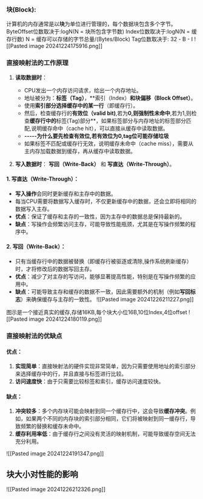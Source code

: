 ### 块(Block):
计算机的内存通常是以**块**为单位进行管理的，每个数据块包含多个字节。
ByteOffset位数取决于:logN(N = 块所包含字节数)
Index位数取决于:logN(N = 缓存行数)
N = 缓存可以存储的字节总量/(Bytes/Block)
Tag位数取决于: 32 - B - I
![[Pasted image 20241224175916.png]]
### 直接映射法的工作原理

1. **读取数据时**：
    
    - CPU发出一个内存访问请求，给出一个内存地址。
    - 地址被分为：**标签（Tag）**，**索引（Index）**和块偏移（Block Offset）**。
    - 使用**索引部分选择缓存中的某一行**（即缓存行）。
    - 然后，检查缓存行的**有效位（valid bit)**,若为**0,则强制性未命中**,若为1,则检查**缓存行中的**标签(Tag)部分**，如果标签部分与内存地址的标签部分匹配,说明缓存命中（cache hit），可以直接从缓存中读取数据。 
    - **-----为什么要先检查有效位,若有效位为0,tag位可能存储垃圾**
    - 如果标签不匹配或缓存行无效，说明缓存未命中（cache miss），需要从主内存加载数据到缓存，再从缓存中读取数据。
2. **写入数据时**：
		**写回（Write-Back）** 和 **写直达（Write-Through）**。
#### 1. **写直达（Write-Through）**：

- **写入操作**会同时更新缓存和主存中的数据。
- 每当CPU需要将数据写入缓存时，不仅更新缓存中的数据，还会立即将相同的数据写入主存。
- **优点**：保证了缓存和主存的一致性，因为主存中的数据总是保持最新的。
- **缺点**：写操作会频繁访问主存，可能导致性能瓶颈，尤其是在写操作频繁的程序中。

#### 2. **写回（Write-Back）**：
- 只有当缓存行中的数据被替换（即缓存行被驱逐或清除,操作系统刷新缓存）时，才将修改后的数据写回主存。
- **优点**：减少了对主存的写访问，能够显著提高性能，特别是在写操作频繁的应用中。
- **缺点**：可能导致主存和缓存的数据不一致，因此需要额外的机制（例如**写回标志**）来确保缓存与主存的一致性。
	    ![[Pasted image 20241226211227.png]]
    
图示是一个接近真实的缓存,存储16KB,每个块大小位16B,10位Index,4位offset
![[Pasted image 20241224180119.png]]
    

### 直接映射法的优缺点

#### 优点：

1. **实现简单**：直接映射法的硬件实现非常简单，因为只需要使用地址的索引部分来选择缓存中的行，并且直接与标签进行比较。
2. **访问速度快**：由于只需要比较标签和索引，缓存访问速度较快。

#### 缺点：

1. **冲突较多**：多个内存块可能会映射到同一个缓存行中，这会导致**缓存冲突**。例如，如果两个不同的内存块的索引部分相同，它们将被映射到同一缓存行，导致频繁的替换和缓存未命中。
2. **缓存利用率低**：由于缓存行之间没有灵活的映射机制，可能导致缓存空间无法充分利用。

![[Pasted image 20241224191347.png]]

## 块大小对性能的影响
![[Pasted image 20241226212326.png]]